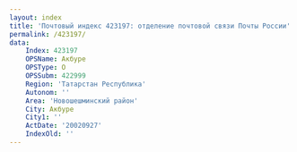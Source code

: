 ```yaml
---
layout: index
title: 'Почтовый индекс 423197: отделение почтовой связи Почты России'
permalink: /423197/
data:
    Index: 423197
    OPSName: Акбуре
    OPSType: О
    OPSSubm: 422999
    Region: 'Татарстан Республика'
    Autonom: ''
    Area: 'Новошешминский район'
    City: Акбуре
    City1: ''
    ActDate: '20020927'
    IndexOld: ''
---
```

